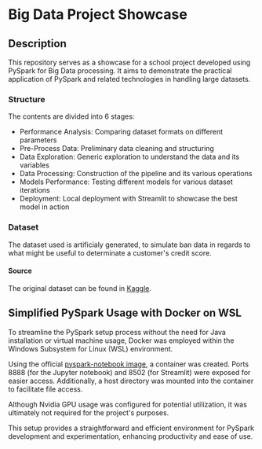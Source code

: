 # Big Data Project Showcase

## Description

This repository serves as a showcase for a school project developed using PySpark for Big Data processing. It aims to demonstrate the practical application of PySpark and related technologies in handling large datasets.

### Structure
The contents are divided into 6 stages:
- Performance Analysis: Comparing dataset formats on different parameters
- Pre-Process Data: Preliminary data cleaning and structuring
- Data Exploration: Generic exploration to understand the data and its variables
- Data Processing: Construction of the pipeline and its various operations
- Models Performance: Testing different models for various dataset iterations
- Deployment: Local deployment with Streamlit to showcase the best model in action

### Dataset
The dataset used is artificialy generated, to simulate ban data in regards to what might be useful to determinate a customer's credit score.

#### Source
The original dataset can be found in [Kaggle](https://www.kaggle.com/datasets/parisrohan/credit-score-classification).

## Simplified PySpark Usage with Docker on WSL

To streamline the PySpark setup process without the need for Java installation or virtual machine usage, Docker was employed within the Windows Subsystem for Linux (WSL) environment.

Using the official [pyspark-notebook image](https://quay.io/repository/jupyter/pyspark-notebook), a container was created. Ports 8888 (for the Jupyter notebook) and 8502 (for Streamlit) were exposed for easier access. Additionally, a host directory was mounted into the container to facilitate file access.

Although Nvidia GPU usage was configured for potential utilization, it was ultimately not required for the project's purposes.

This setup provides a straightforward and efficient environment for PySpark development and experimentation, enhancing productivity and ease of use.